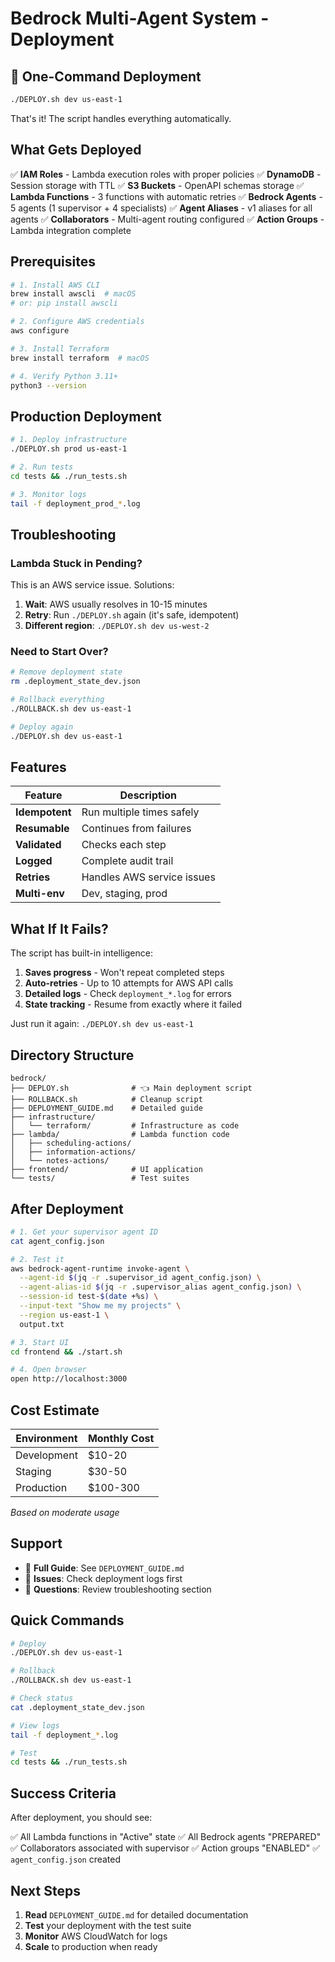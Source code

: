 # Bedrock Multi-Agent System - Deployment

## 🚀 One-Command Deployment

```bash
./DEPLOY.sh dev us-east-1
```

That's it! The script handles everything automatically.

## What Gets Deployed

✅ **IAM Roles** - Lambda execution roles with proper policies
✅ **DynamoDB** - Session storage with TTL
✅ **S3 Buckets** - OpenAPI schemas storage
✅ **Lambda Functions** - 3 functions with automatic retries
✅ **Bedrock Agents** - 5 agents (1 supervisor + 4 specialists)
✅ **Agent Aliases** - v1 aliases for all agents
✅ **Collaborators** - Multi-agent routing configured
✅ **Action Groups** - Lambda integration complete

## Prerequisites

```bash
# 1. Install AWS CLI
brew install awscli  # macOS
# or: pip install awscli

# 2. Configure AWS credentials
aws configure

# 3. Install Terraform
brew install terraform  # macOS

# 4. Verify Python 3.11+
python3 --version
```

## Production Deployment

```bash
# 1. Deploy infrastructure
./DEPLOY.sh prod us-east-1

# 2. Run tests
cd tests && ./run_tests.sh

# 3. Monitor logs
tail -f deployment_prod_*.log
```

## Troubleshooting

### Lambda Stuck in Pending?

This is an AWS service issue. Solutions:

1. **Wait**: AWS usually resolves in 10-15 minutes
2. **Retry**: Run `./DEPLOY.sh` again (it's safe, idempotent)
3. **Different region**: `./DEPLOY.sh dev us-west-2`

### Need to Start Over?

```bash
# Remove deployment state
rm .deployment_state_dev.json

# Rollback everything
./ROLLBACK.sh dev us-east-1

# Deploy again
./DEPLOY.sh dev us-east-1
```

## Features

| Feature | Description |
|---------|-------------|
| **Idempotent** | Run multiple times safely |
| **Resumable** | Continues from failures |
| **Validated** | Checks each step |
| **Logged** | Complete audit trail |
| **Retries** | Handles AWS service issues |
| **Multi-env** | Dev, staging, prod |

## What If It Fails?

The script has built-in intelligence:

1. **Saves progress** - Won't repeat completed steps
2. **Auto-retries** - Up to 10 attempts for AWS API calls
3. **Detailed logs** - Check `deployment_*.log` for errors
4. **State tracking** - Resume from exactly where it failed

Just run it again: `./DEPLOY.sh dev us-east-1`

## Directory Structure

```
bedrock/
├── DEPLOY.sh              # 👈 Main deployment script
├── ROLLBACK.sh            # Cleanup script
├── DEPLOYMENT_GUIDE.md    # Detailed guide
├── infrastructure/
│   └── terraform/         # Infrastructure as code
├── lambda/                # Lambda function code
│   ├── scheduling-actions/
│   ├── information-actions/
│   └── notes-actions/
├── frontend/              # UI application
└── tests/                 # Test suites
```

## After Deployment

```bash
# 1. Get your supervisor agent ID
cat agent_config.json

# 2. Test it
aws bedrock-agent-runtime invoke-agent \
  --agent-id $(jq -r .supervisor_id agent_config.json) \
  --agent-alias-id $(jq -r .supervisor_alias agent_config.json) \
  --session-id test-$(date +%s) \
  --input-text "Show me my projects" \
  --region us-east-1 \
  output.txt

# 3. Start UI
cd frontend && ./start.sh

# 4. Open browser
open http://localhost:3000
```

## Cost Estimate

| Environment | Monthly Cost |
|-------------|-------------|
| Development | $10-20 |
| Staging | $30-50 |
| Production | $100-300 |

*Based on moderate usage*

## Support

- 📖 **Full Guide**: See `DEPLOYMENT_GUIDE.md`
- 🐛 **Issues**: Check deployment logs first
- 💬 **Questions**: Review troubleshooting section

## Quick Commands

```bash
# Deploy
./DEPLOY.sh dev us-east-1

# Rollback
./ROLLBACK.sh dev us-east-1

# Check status
cat .deployment_state_dev.json

# View logs
tail -f deployment_*.log

# Test
cd tests && ./run_tests.sh
```

## Success Criteria

After deployment, you should see:

✅ All Lambda functions in "Active" state
✅ All Bedrock agents "PREPARED"
✅ Collaborators associated with supervisor
✅ Action groups "ENABLED"
✅ `agent_config.json` created

## Next Steps

1. **Read** `DEPLOYMENT_GUIDE.md` for detailed documentation
2. **Test** your deployment with the test suite
3. **Monitor** AWS CloudWatch for logs
4. **Scale** to production when ready
